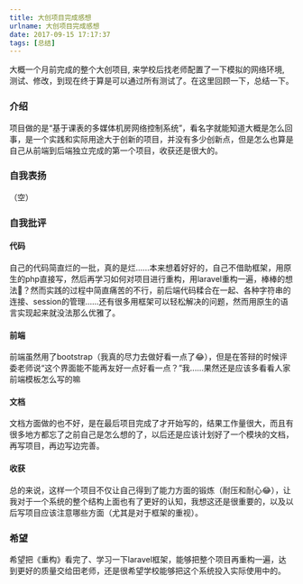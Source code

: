 ```yaml
---
title: 大创项目完成感想
urlname: 大创项目完成感想
date: 2017-09-15 17:17:37
tags: [总结]
---
```


大概一个月前完成的整个大创项目, 来学校后找老师配置了一下模拟的网络环境, 测试、修改，到现在终于算是可以通过所有测试了。在这里回顾一下，总结一下。

<!--more-->
### 介绍
项目做的是“基于课表的多媒体机房网络控制系统”，看名字就能知道大概是怎么回事，是一个实践和实际用途大于创新的项目，并没有多少创新点，但是怎么也算是自己从前端到后端独立完成的第一个项目，收获还是很大的。

### 自我表扬
（空）

### 自我批评
#### 代码
自己的代码简直烂的一批，真的是烂......本来想着好好的，自己不借助框架，用原生的php直接写，然后再学习如何对项目进行重构，用laravel重构一遍，棒棒的想法🌚？然而实践的过程中简直痛苦的不行，前后端代码糅合在一起、各种字符串的连接、session的管理......还有很多用框架可以轻松解决的问题，然而用原生的语言实现起来就没法那么优雅了。

#### 前端
前端虽然用了bootstrap（我真的尽力去做好看一点了😂），但是在答辩的时候评委老师说“这个界面能不能再友好一点好看一点？”我......果然还是应该多看看人家前端模板怎么写的嘛

#### 文档
文档方面做的也不好，是在最后项目完成了才开始写的，结果工作量很大，而且有很多地方都忘了之前自己是怎么想的了，以后还是应该计划好了一个模块的文档，再写项目，再边写边完善。

#### 收获
总的来说，这样一个项目不仅让自己得到了能力方面的锻炼（耐压和耐心😂），让我对于一个系统的整个结构上面也有了更好的认知，我想这还是很重要的，以及以后写项目应该注意哪些方面（尤其是对于框架的重视）。

### 希望
希望把《重构》看完了、学习一下laravel框架，能够把整个项目再重构一遍，达到更好的质量交给田老师，还是很希望学校能够把这个系统投入实际使用中的。